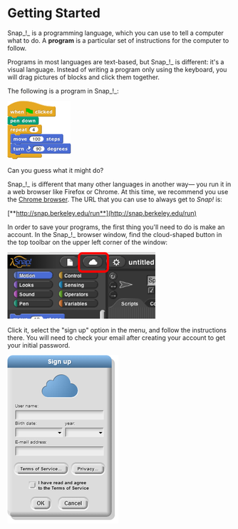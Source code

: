 # Getting Started

Snap_!_ is a programming language, which you can use to tell a computer what to do. A **program** is a particular set of instructions for the computer to follow.

Programs in most languages are text-based, but Snap_!_ is different: it's a visual language. Instead of writing a program only using the keyboard, you will drag pictures of blocks and click them together.

The following is a program in Snap_!_:

![](../.gitbook/assets/image.png)

Can you guess what it might do?

Snap_!_ is different that many other languages in another way— you run it in a web browser like Firefox or Chrome. At this time, we recommend you use the [Chrome browser](http://www.google.com/chrome/). The URL that you can use to always get to _Snap!_ is:

[**http://snap.berkeley.edu/run**](http://snap.berkeley.edu/run)

In order to save your programs, the first thing you'll need to do is make an account. In the Snap_!_ browser window, find the cloud-shaped button in the top toolbar on the upper left corner of the window:

![](../.gitbook/assets/image%20%287%29.png)

Click it, select the "sign up" option in the menu, and follow the instructions there. You will need to check your email after creating your account to get your initial password.

![](../.gitbook/assets/image%20%28186%29.png)


